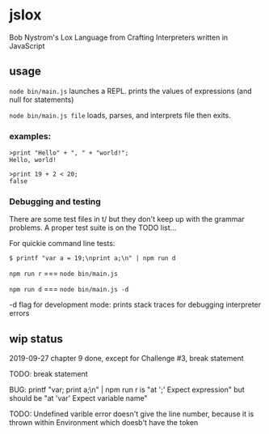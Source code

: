 # jslox
 Bob Nystrom's Lox Language from Crafting Interpreters written in JavaScript

## usage

```node bin/main.js``` launches a REPL. prints the values of expressions (and null for statements)

```node bin/main.js file``` loads, parses, and interprets file then exits.

### examples:

```
>print "Hello" + ", " + "world!";
Hello, world!

>print 19 + 2 < 20;
false
```

### Debugging and testing

There are some test files in t/ but they don't keep up with the grammar problems.
A proper test suite is on the TODO list...

For quickie command line tests:

```$ printf "var a = 19;\nprint a;\n" | npm run d```


```npm run r``` === ```node bin/main.js```

```npm run d``` === ```node bin/main.js -d```

-d flag for development mode: prints stack traces for debugging interpreter errors

## wip status

2019-09-27 chapter 9 done, except for Challenge #3, break statement

TODO: break statement

BUG: printf "var; print a;\n" | npm run r is "at ';' Expect expression" but should be "at 'var' Expect variable name"

TODO: Undefined varible error doesn't give the line number, because it is thrown within Environment which doesb't have the token

